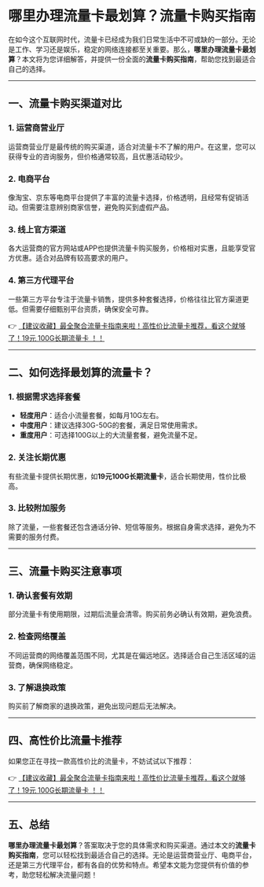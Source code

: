 # 哪里办理流量卡最划算？流量卡购买指南

在如今这个互联网时代，流量卡已经成为我们日常生活中不可或缺的一部分。无论是工作、学习还是娱乐，稳定的网络连接都至关重要。那么，**哪里办理流量卡最划算**？本文将为您详细解答，并提供一份全面的**流量卡购买指南**，帮助您找到最适合自己的选择。

---

## 一、流量卡购买渠道对比

### 1. 运营商营业厅
运营商营业厅是最传统的购买渠道，适合对流量卡不了解的用户。在这里，您可以获得专业的咨询服务，但价格通常较高，且优惠活动较少。

### 2. 电商平台
像淘宝、京东等电商平台提供了丰富的流量卡选择，价格透明，且经常有促销活动。但需要注意辨别商家信誉，避免购买到虚假产品。

### 3. 线上官方渠道
各大运营商的官方网站或APP也提供流量卡购买服务，价格相对实惠，且能享受官方优惠。适合对品牌有较高要求的用户。

### 4. 第三方代理平台
一些第三方平台专注于流量卡销售，提供多种套餐选择，价格往往比官方渠道更低。但需要仔细甄别平台资质，确保安全可靠。

👉 [【建议收藏】最全聚合流量卡指南来啦！高性价比流量卡推荐，看这个就够了！19元 100G长期流量卡 ！！](https://bit.ly/Liuliangka)

---

## 二、如何选择最划算的流量卡？

### 1. 根据需求选择套餐
- **轻度用户**：适合小流量套餐，如每月10G左右。
- **中度用户**：建议选择30G-50G的套餐，满足日常使用需求。
- **重度用户**：可选择100G以上的大流量套餐，避免流量不足。

### 2. 关注长期优惠
有些流量卡提供长期优惠，如**19元100G长期流量卡**，适合长期使用，性价比极高。

### 3. 比较附加服务
除了流量，一些套餐还包含通话分钟、短信等服务。根据自身需求选择，避免为不需要的服务付费。

---

## 三、流量卡购买注意事项

### 1. 确认套餐有效期
部分流量卡有使用期限，过期后流量会清零。购买前务必确认有效期，避免浪费。

### 2. 检查网络覆盖
不同运营商的网络覆盖范围不同，尤其是在偏远地区。选择适合自己生活区域的运营商，确保网络稳定。

### 3. 了解退换政策
购买前了解商家的退换政策，避免出现问题后无法解决。

---

## 四、高性价比流量卡推荐

如果您正在寻找一款高性价比的流量卡，不妨试试以下推荐：

👉 [【建议收藏】最全聚合流量卡指南来啦！高性价比流量卡推荐，看这个就够了！19元 100G长期流量卡 ！！](https://bit.ly/Liuliangka)

---

## 五、总结

**哪里办理流量卡最划算**？答案取决于您的具体需求和购买渠道。通过本文的**流量卡购买指南**，您可以轻松找到最适合自己的选择。无论是运营商营业厅、电商平台，还是第三方代理平台，都有各自的优势和特点。希望本文能为您提供有价值的参考，助您轻松解决流量问题！